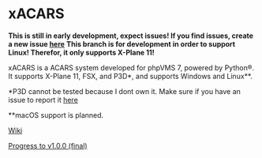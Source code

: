 # xACARS
**This is still in early development, expect issues! If you find issues, create a new issue [here](https://github.com/slimit75/xACARS/issues/new)**
**This branch is for development in order to support Linux! Therefor, it only supports X-Plane 11!**

xACARS is a ACARS system developed for phpVMS 7, powered by Python®. It supports X-Plane 11, FSX, and P3D*, and supports Windows and Linux**.

*P3D cannot be tested because I dont own it. Make sure if you have an issue to report it [here](https://github.com/slimit75/xACARS/issues/new)

**macOS support is planned.

[Wiki](https://github.com/slimit75/xACARS/wiki)

[Progress to v1.0.0 (final)](https://github.com/slimit75/xACARS/projects/1)
